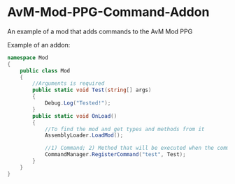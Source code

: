 # AvM-Mod-PPG-Command-Addon
<p>An example of a mod that adds commands to the AvM Mod PPG</p>
<p>Example of an addon:</p>

```C#
namespace Mod
{
    public class Mod
    {
        //Arguments is required
        public static void Test(string[] args)
        {
            Debug.Log("Tested!");
        }
        public static void OnLoad()
        {
            //To find the mod and get types and methods from it
            AssemblyLoader.LoadMod();

            //1) Command; 2) Method that will be executed when the command is entered
            CommandManager.RegisterCommand("test", Test);
        }
    }
}
```
